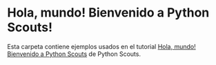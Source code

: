 # Hola, mundo! Bienvenido a Python Scouts!

Esta carpeta contiene ejemplos usados en el tutorial [Hola, mundo! Bienvenido a Python Scouts](https://pythonscouts.com/python-hola-mundo/) de Python Scouts.